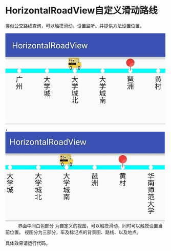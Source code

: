 ﻿# HorizontalRoadView自定义滑动路线

类似公交路线查询，可以触摸滑动，设置监听。并提供方法设置位置。

![image](https://github.com/linhuan1994/HorizontalRoadView/blob/master/pic1.jpg) ， ![image](https://github.com/linhuan1994/HorizontalRoadView/blob/master/pic2.jpg)
         
界面中间白色部分 为自定义的视图，可以触摸滑动，同时可以触摸设置当前位置。
视图分为三部分，车及标记点的背景图、路线、以及地点。

具体效果请运行代码。